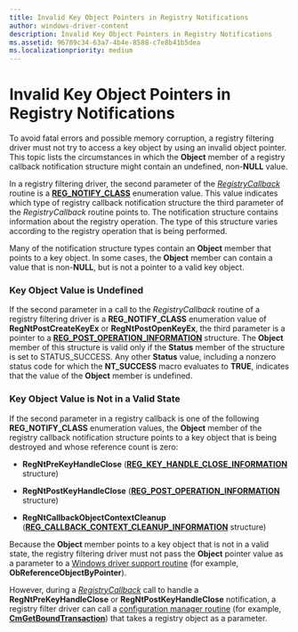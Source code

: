 ```yaml
---
title: Invalid Key Object Pointers in Registry Notifications
author: windows-driver-content
description: Invalid Key Object Pointers in Registry Notifications
ms.assetid: 96709c34-63a7-4b4e-8588-c7e8b41b5dea
ms.localizationpriority: medium
---
```


# Invalid Key Object Pointers in Registry Notifications


To avoid fatal errors and possible memory corruption, a registry filtering driver must not try to access a key object by using an invalid object pointer. This topic lists the circumstances in which the **Object** member of a registry callback notification structure might contain an undefined, non-**NULL** value.

In a registry filtering driver, the second parameter of the [*RegistryCallback*](https://msdn.microsoft.com/library/windows/hardware/ff560903) routine is a [**REG\_NOTIFY\_CLASS**](https://msdn.microsoft.com/library/windows/hardware/ff560950) enumeration value. This value indicates which type of registry callback notification structure the third parameter of the *RegistryCallback* routine points to. The notification structure contains information about the registry operation. The type of this structure varies according to the registry operation that is being performed.

Many of the notification structure types contain an **Object** member that points to a key object. In some cases, the **Object** member can contain a value that is non-**NULL**, but is not a pointer to a valid key object.

### Key Object Value is Undefined

If the second parameter in a call to the *RegistryCallback* routine of a registry filtering driver is a **REG\_NOTIFY\_CLASS** enumeration value of **RegNtPostCreateKeyEx** or **RegNtPostOpenKeyEx**, the third parameter is a pointer to a [**REG\_POST\_OPERATION\_INFORMATION**](https://msdn.microsoft.com/library/windows/hardware/ff560971) structure. The **Object** member of this structure is valid only if the **Status** member of the structure is set to STATUS\_SUCCESS. Any other **Status** value, including a nonzero status code for which the **NT\_SUCCESS** macro evaluates to **TRUE**, indicates that the value of the **Object** member is undefined.

### Key Object Value is Not in a Valid State

If the second parameter in a registry callback is one of the following **REG\_NOTIFY\_CLASS** enumeration values, the **Object** member of the registry callback notification structure points to a key object that is being destroyed and whose reference count is zero:

-   **RegNtPreKeyHandleClose** ([**REG\_KEY\_HANDLE\_CLOSE\_INFORMATION**](https://msdn.microsoft.com/library/windows/hardware/ff560943) structure)

-   **RegNtPostKeyHandleClose** ([**REG\_POST\_OPERATION\_INFORMATION**](https://msdn.microsoft.com/library/windows/hardware/ff560971) structure)

-   **RegNtCallbackObjectContextCleanup** ([**REG\_CALLBACK\_CONTEXT\_CLEANUP\_INFORMATION**](https://msdn.microsoft.com/library/windows/hardware/ff560919) structure)

Because the **Object** member points to a key object that is not in a valid state, the registry filtering driver must not pass the **Object** pointer value as a parameter to a [Windows driver support routine](https://msdn.microsoft.com/library/windows/hardware/ff558686) (for example, **ObReferenceObjectByPointer**).

However, during a [*RegistryCallback*](https://msdn.microsoft.com/library/windows/hardware/ff560903) call to handle a **RegNtPreKeyHandleClose** or **RegNtPostKeyHandleClose** notification, a registry filter driver can call a [configuration manager routine](https://msdn.microsoft.com/library/windows/hardware/ff542038) (for example, [**CmGetBoundTransaction**](https://msdn.microsoft.com/library/windows/hardware/ff541905)) that takes a registry object as a parameter.

 

 




